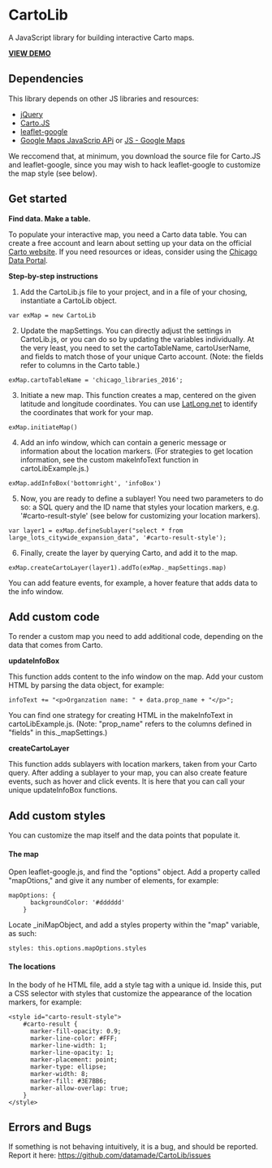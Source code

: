 # CartoLib
A JavaScript library for building interactive Carto maps.

**[VIEW DEMO](https://datamade.github.io/CartoLib/)**

## Dependencies

This library depends on other JS libraries and resources:

* [jQuery](https://jquery.com/)
* [Carto.JS](https://github.com/CartoDB/cartodb.js/)
* [leaflet-google](http://www.matchingnotes.com/javascripts/leaflet-google.js)
* [Google Maps JavaScrip APi](https://developers.google.com/maps/documentation/javascript/tutorial) or [JS - Google Maps](http://maps.google.com/maps/api/js)

We reccomend that, at minimum, you download the source file for Carto.JS and leaflet-google, since you may wish to hack leaflet-google to customize the map style (see below).

## Get started
**Find data. Make a table.**

To populate your interactive map, you need a Carto data table. You can create a free account and learn about setting up your data on the official [Carto website](https://carto.com/). If you need resources or ideas, consider using the [Chicago Data Portal](https://data.cityofchicago.org/).

**Step-by-step instructions**

1. Add the CartoLib.js file to your project, and in a file of your chosing, instantiate a CartoLib object.

  ```
  var exMap = new CartoLib
  ```

2. Update the mapSettings. You can directly adjust the settings in CartoLib.js, or you can do so by updating the variables individually. At the very least, you need to set the cartoTableName, cartoUserName, and fields to match those of your unique Carto account. (Note: the fields refer to columns in the Carto table.)

  ```
  exMap.cartoTableName = 'chicago_libraries_2016';
  ```

3. Initiate a new map. This function creates a map, centered on the given latitude and longitude coordinates. You can use [LatLong.net](http://www.latlong.net/) to identify the coordinates that work for your map.

  ```
  exMap.initiateMap()
  ```

4. Add an info window, which can contain a generic message or information about the location markers. (For strategies to get location information, see the custom makeInfoText function in cartoLibExample.js.)

  ```
  exMap.addInfoBox('bottomright', 'infoBox')
  ```

5. Now, you are ready to define a sublayer! You need two parameters to do so: a SQL query and the ID name that styles your location markers, e.g. '#carto-result-style' (see below for customizing your location markers).

  ```
  var layer1 = exMap.defineSublayer("select * from large_lots_citywide_expansion_data", '#carto-result-style');
  ```

6. Finally, create the layer by querying Carto, and add it to the map.

  ```
  exMap.createCartoLayer(layer1).addTo(exMap._mapSettings.map)
  ```

  You can add feature events, for example, a hover feature that adds data to the info window.

## Add custom code

To render a custom map you need to add additional code, depending on the data that comes from Carto.

**updateInfoBox**

This function adds content to the info window on the map. Add your custom HTML by parsing the data object, for example:

```
infoText += "<p>Organzation name: " + data.prop_name + "</p>";
```

You can find one strategy for creating HTML in the makeInfoText in cartoLibExample.js. (Note: "prop_name" refers to the columns defined in "fields" in this._mapSettings.)

**createCartoLayer**

This function adds sublayers with location markers, taken from your Carto query. After adding a sublayer to your map, you can also create feature events, such as hover and click events. It is here that you can call your unique updateInfoBox functions.

## Add custom styles

You can customize the map itself and the data points that populate it.

#### The map

Open leaflet-google.js, and find the "options" object. Add a property called "mapOtions," and give it any number of elements, for example:

```
mapOptions: {
      backgroundColor: '#dddddd'
    }
```

Locate _iniMapObject, and add a styles property within the "map" variable, as such:

```
styles: this.options.mapOptions.styles
```

#### The locations

In the body of he HTML file, add a style tag with a unique id. Inside this, put a CSS selector with styles that customize the appearance of the location markers, for example:

```
<style id="carto-result-style">
    #carto-result {
      marker-fill-opacity: 0.9;
      marker-line-color: #FFF;
      marker-line-width: 1;
      marker-line-opacity: 1;
      marker-placement: point;
      marker-type: ellipse;
      marker-width: 8;
      marker-fill: #3E7BB6;
      marker-allow-overlap: true;
    }
</style>
```

## Errors and Bugs

If something is not behaving intuitively, it is a bug, and should be reported.
Report it here: https://github.com/datamade/CartoLib/issues






